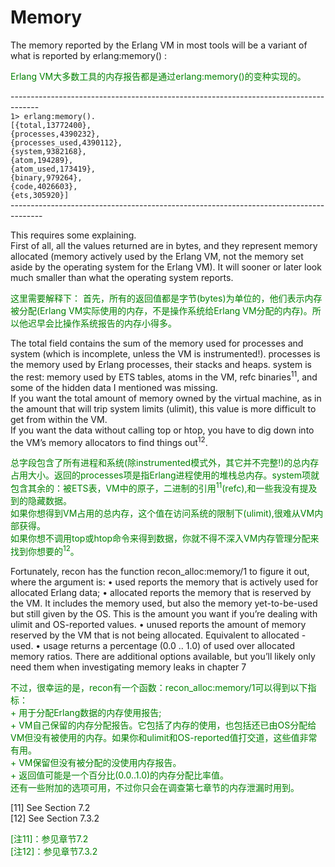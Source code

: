 # Memory
The memory reported by the Erlang VM in most tools will be a variant of what is reported by erlang:memory() :
<p></p> <font color="green">
Erlang VM大多数工具的内存报告都是通过erlang:memory()的变种实现的。
</font> <p></p>

-------------------------------------------------------------------------------------<br>
`1> erlang:memory().`<br>
`[{total,13772400},`<br>
`{processes,4390232},`<br>
`{processes_used,4390112},`<br>
`{system,9382168},`<br>
`{atom,194289},`<br>
`{atom_used,173419},`<br>
`{binary,979264},`<br>
`{code,4026603},`<br>
`{ets,305920}]`<br>
--------------------------------------------------------------------------------------<br>
<p></p>
This requires some explaining.<br>
First of all, all the values returned are in bytes, and they represent memory allocated
(memory actively used by the Erlang VM, not the memory set aside by the operating system
for the Erlang VM). It will sooner or later look much smaller than what the operating system reports.
<p></p> <font color="green">
这里需要解释下：
首先，所有的返回值都是字节(bytes)为单位的，他们表示内存被分配(Erlang VM实际使用的内存，不是操作系统给Erlang VM分配的内存)。所以他迟早会比操作系统报告的内存小得多。
</font> <p></p>

The total field contains the sum of the memory used for processes and system (which
is incomplete, unless the VM is instrumented!). processes is the memory used by Erlang
processes, their stacks and heaps. system is the rest: memory used by ETS tables, atoms
in the VM, refc binaries<sup>11</sup>, and some of the hidden data I mentioned was missing.<br>
If you want the total amount of memory owned by the virtual machine, as in the amount
that will trip system limits (ulimit), this value is more difficult to get from within the VM.<br>
If you want the data without calling top or htop, you have to dig down into the VM’s
memory allocators to find things out<sup>12</sup>.
<p></p> <font color="green">
总字段包含了所有进程和系统(除instrumented模式外，其它并不完整!)的总内存占用大小。返回的processes项是指Erlang进程使用的堆栈总内存。system项就包含其余的：被ETS表，VM中的原子，二进制的引用<sup>11</sup>(refc),和一些我没有提及到的隐藏数据。<br>
如果你想得到VM占用的总内存，这个值在访问系统的限制下(ulimit),很难从VM内部获得。<br>
如果你想不调用top或htop命令来得到数据，你就不得不深入VM内存管理分配来找到你想要的<sup>12</sup>。
</font> <p></p>
Fortunately, recon has the function recon_alloc:memory/1 to figure it out, where the
argument is:
• used reports the memory that is actively used for allocated Erlang data;
• allocated reports the memory that is reserved by the VM. It includes the memory
used, but also the memory yet-to-be-used but still given by the OS. This is the amount
you want if you’re dealing with ulimit and OS-reported values.
• unused reports the amount of memory reserved by the VM that is not being allocated.
Equivalent to allocated - used.
• usage returns a percentage (0.0 .. 1.0) of used over allocated memory ratios.
There are additional options available, but you’ll likely only need them when investigating memory leaks in chapter 7
<p></p> <font color="green">
不过，很幸运的是，recon有一个函数：recon_alloc:memory/1可以得到以下指标：<br>
+ 用于分配Erlang数据的内存使用报告;<br>
+ VM自己保留的内存分配报告。它包括了内存的使用，也包括还已由OS分配给VM但没有被使用的内存。如果你和ulimit和OS-reported值打交道，这些值非常有用。<br>
+ VM保留但没有被分配的没使用内存报告。<br>
+ 返回值可能是一个百分比(0.0..1.0)的内存分配比率值。<br>
还有一些附加的选项可用，不过你只会在调查第七章节的内存泄漏时用到。<br>
</font> <p></p>
[11] See Section 7.2<br>
[12] See Section 7.3.2
<p></p> <font color="green">
[注11]：参见章节7.2<br>
[注12]：参见章节7.3.2<br>
</font> <p></p>

